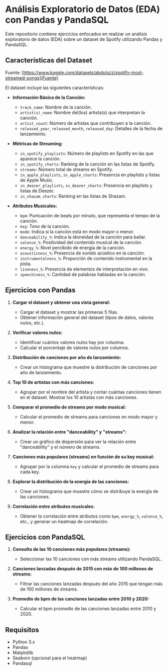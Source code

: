 # Análisis Exploratorio de Datos (EDA) con Pandas y PandaSQL

Este repositorio contiene ejercicios enfocados en realizar un análisis exploratorio de datos (EDA) sobre un dataset de Spotify utilizando Pandas y PandaSQL.

## Características del Dataset

Fuente:
[https://www.kaggle.com/datasets/abdulszz/spotify-most-streamed-songs](Fuente)

El dataset incluye las siguientes características:

- **Información Básica de la Canción:**

  - `track_name`: Nombre de la canción.
  - `artist(s)_name`: Nombre del(los) artista(s) que interpretan la canción.
  - `artist_count`: Número de artistas que contribuyen a la canción.
  - `released_year`, `released_month`, `released_day`: Detalles de la fecha de lanzamiento.

- **Métricas de Streaming:**

  - `in_spotify_playlists`: Número de playlists en Spotify en las que aparece la canción.
  - `in_spotify_charts`: Ranking de la canción en las listas de Spotify.
  - `streams`: Número total de streams en Spotify.
  - `in_apple_playlists`, `in_apple_charts`: Presencia en playlists y listas de Apple Music.
  - `in_deezer_playlists`, `in_deezer_charts`: Presencia en playlists y listas de Deezer.
  - `in_shazam_charts`: Ranking en las listas de Shazam.

- **Atributos Musicales:**
  - `bpm`: Puntuación de beats por minuto, que representa el tempo de la canción.
  - `key`: Tono de la canción.
  - `mode`: Indica si la canción está en modo mayor o menor.
  - `danceability_%`: Indica la idoneidad de la canción para bailar.
  - `valence_%`: Positividad del contenido musical de la canción.
  - `energy_%`: Nivel percibido de energía de la canción.
  - `acousticness_%`: Presencia de sonido acústico en la canción.
  - `instrumentalness_%`: Proporción de contenido instrumental en la pista.
  - `liveness_%`: Presencia de elementos de interpretación en vivo.
  - `speechiness_%`: Cantidad de palabras habladas en la canción.

## Ejercicios con Pandas

1. **Cargar el dataset y obtener una vista general:**

   - Cargar el dataset y mostrar las primeras 5 filas.
   - Obtener información general del dataset (tipos de datos, valores nulos, etc.).

2. **Verificar valores nulos:**

   - Identificar cuántos valores nulos hay por columna.
   - Calcular el porcentaje de valores nulos por columna.

3. **Distribución de canciones por año de lanzamiento:**

   - Crear un histograma que muestre la distribución de canciones por año de lanzamiento.

4. **Top 10 de artistas con más canciones:**

   - Agrupar por el nombre del artista y contar cuántas canciones tienen en el dataset. Mostrar los 10 artistas con más canciones.

5. **Comparar el promedio de streams por modo musical:**

   - Calcular el promedio de streams para canciones en modo mayor y menor.

6. **Analizar la relación entre "danceability" y "streams":**

   - Crear un gráfico de dispersión para ver la relación entre "danceability" y el número de streams.

7. **Canciones más populares (streams) en función de su key musical:**

   - Agrupar por la columna `key` y calcular el promedio de streams para cada key.

8. **Explorar la distribución de la energía de las canciones:**

   - Crear un histograma que muestre cómo se distribuye la energía de las canciones.

9. **Correlación entre atributos musicales:**
   - Obtener la correlación entre atributos como `bpm`, `energy_%`, `valence_%`, etc., y generar un heatmap de correlación.

## Ejercicios con PandaSQL

1. **Consulta de las 10 canciones más populares (streams):**

   - Seleccionar las 10 canciones con más streams utilizando PandaSQL.

2. **Canciones lanzadas después de 2015 con más de 100 millones de streams:**

   - Filtrar las canciones lanzadas después del año 2015 que tengan más de 100 millones de streams.

3. **Promedio de bpm de las canciones lanzadas entre 2010 y 2020:**
   - Calcular el bpm promedio de las canciones lanzadas entre 2010 y 2020.

## Requisitos

- Python 3.x
- Pandas
- Matplotlib
- Seaborn (opcional para el heatmap)
- Pandasql
